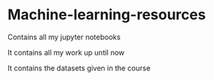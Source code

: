 # Machine-learning-resources
Contains all my jupyter notebooks

It contains all my work up until now

It contains the datasets given in the course
